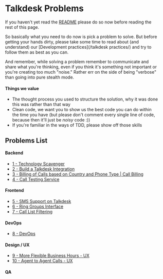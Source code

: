 # Talkdesk Problems

If you haven't yet read the [README][1] please do so now before reading the rest of this page. 

So basically what you need to do now is pick a problem to solve. But before getting your hands dirty, please take some time to read about (and understand) our [Development practices](/talkdesk practices/) and try to follow them as best as you can.

And remember, while solving a problem remember to communicate and share what you're thinking, even if you think it's something not important or you're creating too much "noise." Rather err on the side of being "verbose" than going into pure stealth mode.

#### Things we value

- The thought process you used to structure the solution, why it was done this was rather than that way
- Clean code, we want you to show us the best code you can do within the time you have (but please don't comment every single line of code, because then it'll just be *noisy* code :))
- If you're familiar in the ways of TDD, please show off those skills

[1]:https://github.com/Talkdesk/challenge/blob/master/README.md

## Problems List

#### Backend
* [1 - Technology Scavenger](technology_scavenger.md)
* [2 - Build a Talkdesk Integration](talkdesk_integration.md)
* [3 - Billing of Calls based on Country and Phone Type | Call Billing](call_billing.md)
* [4 - Call Testing Service](call_testing_service.md)

#### Frontend
* [5 - SMS Support on Talkdesk](sms_support.md)
* [6 - Ring Groups Interface](ring_groups.md)
* [7 - Call List Filtering](call_list_filtering.md)

#### DevOps
* [8 - DevOps](devops.md)

#### Design / UX
* [9 - More Flexible Business Hours - UX](business_hours.md)
* [10 - Agent to Agent Calls - UX](agent_to_agent_calls.md)

#### QA




